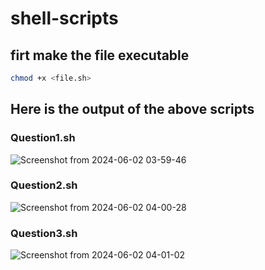# shell-scripts


## firt make the file executable 
```bash
chmod +x <file.sh>
```
## Here is the output of the above scripts

### Question1.sh
![Screenshot from 2024-06-02 03-59-46](https://github.com/ashu180674/shell-scripts/assets/105533911/83ae7df6-44b5-40b7-93ce-eb68f36f344e)
### Question2.sh
![Screenshot from 2024-06-02 04-00-28](https://github.com/ashu180674/shell-scripts/assets/105533911/d7391cf5-81ec-40c4-b1eb-0a073c1f379b)
### Question3.sh
![Screenshot from 2024-06-02 04-01-02](https://github.com/ashu180674/shell-scripts/assets/105533911/3b877dfe-e48e-4a4f-b620-54674eb2383b)

